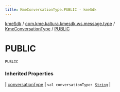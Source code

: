 ```yaml
---
title: KmeConversationType.PUBLIC - kmeSdk
---
```


[kmeSdk](../../index.html) / [com.kme.kaltura.kmesdk.ws.message.type](../index.html) / [KmeConversationType](index.html) / [PUBLIC](./-p-u-b-l-i-c.html)

# PUBLIC

`PUBLIC`

### Inherited Properties

| [conversationType](conversation-type.html) | `val conversationType: `[`String`](https://kotlinlang.org/api/latest/jvm/stdlib/kotlin/-string/index.html) |

